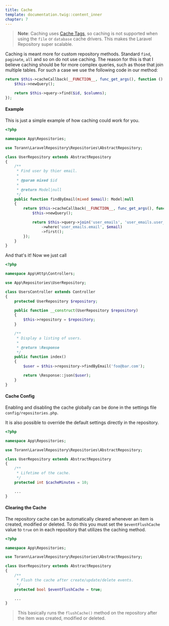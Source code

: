 ```yaml
---
title: Cache
template: documentation.twig::content_inner
chapter: 7
---
```

> **Note**: Caching uses [Cache Tags](http://laravel.com/docs/master/cache#cache-tags), so caching is not supported when using the `file` or `database` cache drivers. This makes the Laravel Repository super scalable.

Caching is meant more for custom repository methods. Standard `find`, `paginate`, `all` and so on do not use caching. The reason for this is that I believe caching should be for more complex queries, such as those that join multiple tables. For such a case we use the following code in our method:

```php
return $this->cacheCallback(__FUNCTION__, func_get_args(), function () use ($id, $columns) {
    $this->newQuery();

    return $this->query->find($id, $columns);
});
```

#### Example

This is just a simple example of how caching could work for you.

```php
<?php

namespace App\Repositories;

use Torann\LaravelRepository\Repositories\AbstractRepository;

class UserRepository extends AbstractRepository
{
    /**
     * Find user by thier email.
     *
     * @param mixed $id
     *
     * @return Model|null
     */
    public function findByEmail(mixed $email): Model|null
    {
        return $this->cacheCallback(__FUNCTION__, func_get_args(), function () use ($email) {
            $this->newQuery();

            return $this->query->join('user_emails', 'user_emails.user_id', '=', 'users.id')
                ->where('user_emails.email', $email)
                ->first();
        });
    }
}
```

And that's it! Now we just call

```php
<?php

namespace App\Http\Controllers;

use App\Repositories\UserRepository;

class UsersController extends Controller
{
    protected UserRepository $repository;

    public function __construct(UserRepository $repository)
    {
        $this->repository = $repository;
    }

    /**
     * Display a listing of users.
     *
     * @return \Response
     */
    public function index()
    {
        $user = $this->repository->findByEmail('foo@bar.com');

        return \Response::json($user);
    }
}
```

#### Cache Config

Enabling and disabling the cache globally can be done in the settings file `config/repositories.php`.

It is also possible to override the default settings directly in the repository.

```php
<?php

namespace App\Repositories;

use Torann\LaravelRepository\Repositories\AbstractRepository;

class UserRepository extends AbstractRepository
{
    /**
     * Lifetime of the cache.
     */
    protected int $cacheMinutes = 10;

    ...
}
```

#### Clearing the Cache

The repository cache can be automatically cleared whenever an item is created, modified or deleted. To do this you must set the `$eventFlushCache` value to `true` on in each repository that utilizes the caching method.


```php
<?php

namespace App\Repositories;

use Torann\LaravelRepository\Repositories\AbstractRepository;

class UserRepository extends AbstractRepository
{
    /**
     * Flush the cache after create/update/delete events.
     */
    protected bool $eventFlushCache = true;

    ...
}
```

> This basically runs the `flushCache()` method on the repository after the item was created, modified or deleted.
